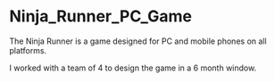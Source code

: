 # Ninja_Runner_PC_Game

The Ninja Runner is a game designed for PC and mobile phones on all platforms.

I worked with a team of 4 to design the game in a 6 month window.
